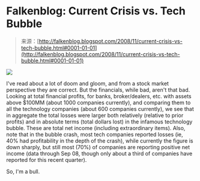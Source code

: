 <!--yml
category: 未分类
date: 2024-05-12 22:49:46
-->

# Falkenblog: Current Crisis vs. Tech Bubble

> 来源：[http://falkenblog.blogspot.com/2008/11/current-crisis-vs-tech-bubble.html#0001-01-01](http://falkenblog.blogspot.com/2008/11/current-crisis-vs-tech-bubble.html#0001-01-01)

[![](img/25511018accc6bff028d80794357c53f.png)](https://blogger.googleusercontent.com/img/b/R29vZ2xl/AVvXsEigqQBxM7-z1McvevXvlKWhtiEPXv6ob00SIQo7jFIkaAdaHaAWcVegT6xkzEVt_-WYyd_UCXO5JdyQVsQKJo_uqBwQsF3Nt2xewg8VxVKg2VaNFAnpsq8p8bZySaPUJMxDnqEPGw/s1600-h/finIT.png)

I've read about a lot of doom and gloom, and from a stock market perspective they are correct. But the financials, while bad, aren't that bad. Looking at total financial profits, for banks, broker/dealers, etc. with assets above $100MM (about 1000 companies currently), and comparing them to all the technology companies (about 600 companies currently), we see that in aggregate the total losses were larger both relatively (relative to prior profits) and in absolute terms (total dollars lost) in the infamous technology bubble. These are total net income (including extraordinary items). Also, note that in the bubble crash, most tech companies reported losses (ie, 40% had profitability in the depth of the crash), while currently the figure is down sharply, but still most (70%) of companies are reporting positive net income (data through Sep 08, though only about a third of companies have reported for this recent quarter).

So, I'm a bull.